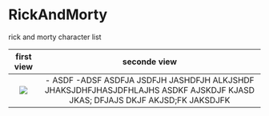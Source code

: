 # RickAndMorty
rick and morty character list

<!-- ![](https://i.ibb.co/hZtZ22r/Simulator-Screen-Shot-i-Phone-13-2022-05-01-at-21-35-44.png=200x200) -->

first view                 |  seconde view             
:-------------------------:|:-------------------------:
![](https://i.ibb.co/3SR0Rr7/Simulator-Screen-Shot-i-Phone-13-2022-05-01-at-21-35-40.png)  |  - ASDF -ADSF ASDFJA JSDFJH JASHDFJH ALKJSHDF JHAKSJDHFJHASJDFHLAJHS ASDKF AJSKDJF KJASD JKAS; DFJAJS DKJF AKJSD;FK JAKSDJFK 


